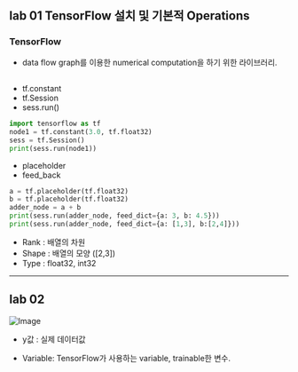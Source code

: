 ## lab 01 TensorFlow 설치 및 기본적 Operations

### TensorFlow
- data flow graph를 이용한 numerical computation을 하기 위한 라이브러리.


##
- tf.constant
- tf.Session
- sess.run()
```py
import tensorflow as tf
node1 = tf.constant(3.0, tf.float32)
sess = tf.Session()
print(sess.run(node1))
```
- placeholder
- feed_back
```py
a = tf.placeholder(tf.float32)
b = tf.placeholder(tf.float32)
adder_node = a + b
print(sess.run(adder_node, feed_dict={a: 3, b: 4.5}))
print(sess.run(adder_node, feed_dict={a: [1,3], b:[2,4]}))
```
- Rank : 배열의 차원 
- Shape : 배열의 모양 ([2,3])
- Type : float32, int32

---
## lab 02 

![Image](https://i.imgur.com/1psnmmX.png)
- y값 : 실제 데이터값

- Variable: TensorFlow가 사용하는 variable, trainable한 변수.